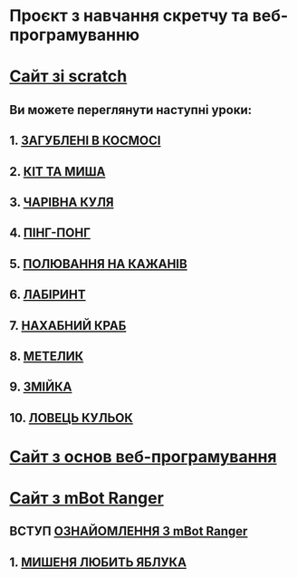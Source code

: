 # Проєкт з навчання скретчу та веб-програмуванню

# [Сайт зі scratch](https://osvita-code.me/scratchpages/)
## Ви можете переглянути наступні уроки:

## 1. [ЗАГУБЛЕНІ В КОСМОСІ](https://osvita-code.me/scratch/page10/)
## 2. [КІТ ТА МИША](https://osvita-code.me/scratch/page9/) 
## 3. [ЧАРІВНА КУЛЯ](https://osvita-code.me/scratch/page8/)
## 4. [ПІНГ-ПОНГ](https://osvita-code.me/scratch/page7/)
## 5. [ПОЛЮВАННЯ НА КАЖАНІВ](https://osvita-code.me/scratch/page6/)
## 6. [ЛАБІРИНТ](https://osvita-code.me/scratch/page5/)
## 7. [НАХАБНИЙ КРАБ](https://osvita-code.me/scratch/page4/)
## 8. [МЕТЕЛИК](https://osvita-code.me/scratch/page3/)
## 9. [ЗМІЙКА](https://osvita-code.me/scratch/page2/)
## 10. [ЛОВЕЦЬ КУЛЬОК](https://osvita-code.me/scratch/)

# [Сайт з основ веб-програмування](https://osvita-code.github.io/web/)

# [Сайт з mBot Ranger](https://osvita-code.github.io/robot/)

## ВСТУП [ОЗНАЙОМЛЕННЯ З mBot Ranger](https://osvita-code.me/robot/page2/)
## 1. [МИШЕНЯ ЛЮБИТЬ ЯБЛУКА](https://osvita-code.me/robot/)
